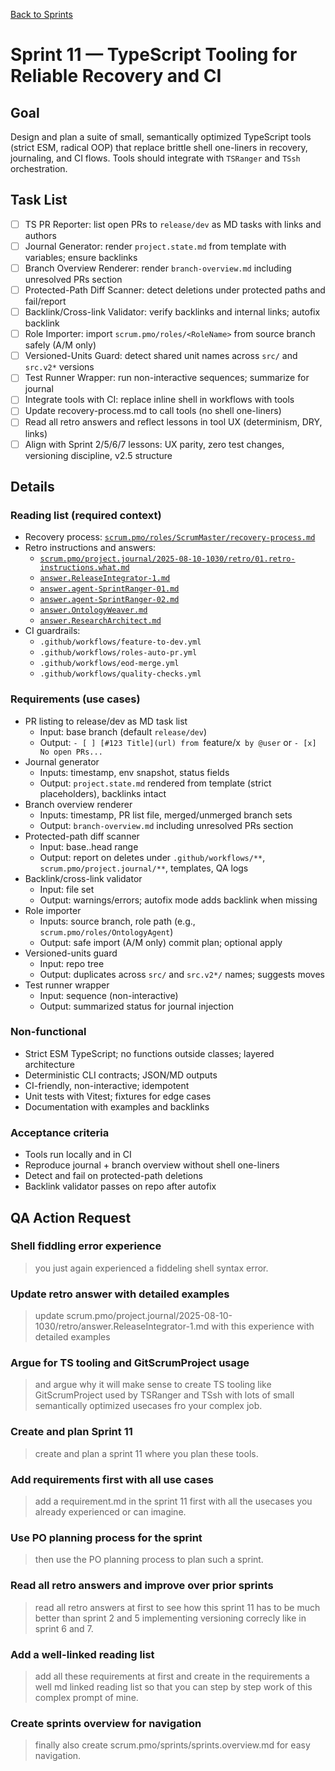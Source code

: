 [Back to Sprints](../sprints.overview.md)

# Sprint 11 — TypeScript Tooling for Reliable Recovery and CI

## Goal

Design and plan a suite of small, semantically optimized TypeScript tools (strict ESM, radical OOP) that replace brittle shell one-liners in recovery, journaling, and CI flows. Tools should integrate with `TSRanger` and `TSsh` orchestration.

## Task List

- [ ] TS PR Reporter: list open PRs to `release/dev` as MD tasks with links and authors
- [ ] Journal Generator: render `project.state.md` from template with variables; ensure backlinks
- [ ] Branch Overview Renderer: render `branch-overview.md` including unresolved PRs section
- [ ] Protected-Path Diff Scanner: detect deletions under protected paths and fail/report
- [ ] Backlink/Cross-link Validator: verify backlinks and internal links; autofix backlink
- [ ] Role Importer: import `scrum.pmo/roles/<RoleName>` from source branch safely (A/M only)
- [ ] Versioned-Units Guard: detect shared unit names across `src/` and `src.v2*` versions
- [ ] Test Runner Wrapper: run non-interactive sequences; summarize for journal
- [ ] Integrate tools with CI: replace inline shell in workflows with tools
- [ ] Update recovery-process.md to call tools (no shell one-liners)
- [ ] Read all retro answers and reflect lessons in tool UX (determinism, DRY, links)
- [ ] Align with Sprint 2/5/6/7 lessons: UX parity, zero test changes, versioning discipline, v2.5 structure

## Details

### Reading list (required context)

- Recovery process: [`scrum.pmo/roles/ScrumMaster/recovery-process.md`](../roles/ScrumMaster/recovery-process.md)
- Retro instructions and answers:  
  - [`scrum.pmo/project.journal/2025-08-10-1030/retro/01.retro-instructions.what.md`](../project.journal/2025-08-10-1030/retro/01.retro-instructions.what.md)  
  - [`answer.ReleaseIntegrator-1.md`](../project.journal/2025-08-10-1030/retro/answer.ReleaseIntegrator-1.md)  
  - [`answer.agent-SprintRanger-01.md`](../project.journal/2025-08-10-1030/retro/answer.agent-SprintRanger-01.md)  
  - [`answer.agent-SprintRanger-02.md`](../project.journal/2025-08-10-1030/retro/answer.agent-SprintRanger-02.md)  
  - [`answer.OntologyWeaver.md`](../project.journal/2025-08-10-1030/retro/answer.OntologyWeaver.md)  
  - [`answer.ResearchArchitect.md`](../project.journal/2025-08-10-1030/retro/answer.ResearchArchitect.md)
- CI guardrails:  
  - `.github/workflows/feature-to-dev.yml`  
  - `.github/workflows/roles-auto-pr.yml`  
  - `.github/workflows/eod-merge.yml`  
  - `.github/workflows/quality-checks.yml`

### Requirements (use cases)

- PR listing to release/dev as MD task list  
  - Input: base branch (default `release/dev`)  
  - Output: `- [ ] [#123 Title](url) from `feature/x` by @user` or `- [x] No open PRs...`
- Journal generator  
  - Inputs: timestamp, env snapshot, status fields  
  - Output: `project.state.md` rendered from template (strict placeholders), backlinks intact
- Branch overview renderer  
  - Inputs: timestamp, PR list file, merged/unmerged branch sets  
  - Output: `branch-overview.md` including unresolved PRs section
- Protected-path diff scanner  
  - Input: base..head range  
  - Output: report on deletes under `.github/workflows/**`, `scrum.pmo/project.journal/**`, templates, QA logs
- Backlink/cross-link validator  
  - Input: file set  
  - Output: warnings/errors; autofix mode adds backlink when missing
- Role importer  
  - Inputs: source branch, role path (e.g., `scrum.pmo/roles/OntologyAgent`)  
  - Output: safe import (A/M only) commit plan; optional apply
- Versioned-units guard  
  - Input: repo tree  
  - Output: duplicates across `src/` and `src.v2*/` names; suggests moves
- Test runner wrapper  
  - Input: sequence (non-interactive)  
  - Output: summarized status for journal injection

### Non-functional

- Strict ESM TypeScript; no functions outside classes; layered architecture  
- Deterministic CLI contracts; JSON/MD outputs  
- CI-friendly, non-interactive; idempotent  
- Unit tests with Vitest; fixtures for edge cases  
- Documentation with examples and backlinks

### Acceptance criteria

- Tools run locally and in CI  
- Reproduce journal + branch overview without shell one-liners  
- Detect and fail on protected-path deletions  
- Backlink validator passes on repo after autofix

## QA Action Request

### Shell fiddling error experience
> you just again experienced a fiddeling shell syntax error.

### Update retro answer with detailed examples
> update scrum.pmo/project.journal/2025-08-10-1030/retro/answer.ReleaseIntegrator-1.md with this experience with detailed examples

### Argue for TS tooling and GitScrumProject usage
> and argue why it will make sense to create TS tooling like GitScrumProject used by TSRanger and TSsh with lots of small semantically optimized usecases fro your complex job.

### Create and plan Sprint 11
> create and plan a sprint 11 where you plan these tools.

### Add requirements first with all use cases
> add a requirement.md in the sprint 11 first with all the usecases you already experienced or can imagine.

### Use PO planning process for the sprint
> then use the PO planning process to plan such a sprint.

### Read all retro answers and improve over prior sprints
> read all retro answers at first to see how this sprint 11 has to be much better than sprint 2 and 5 implementing versioning correcly like in sprint 6 and 7.

### Add a well-linked reading list
> add all these requirements at first and create in the requirements a well md linked reading list so that you can step by step work of this complex prompt of mine.

### Create sprints overview for navigation
> finally also create scrum.pmo/sprints/sprints.overview.md for easy navigation.

